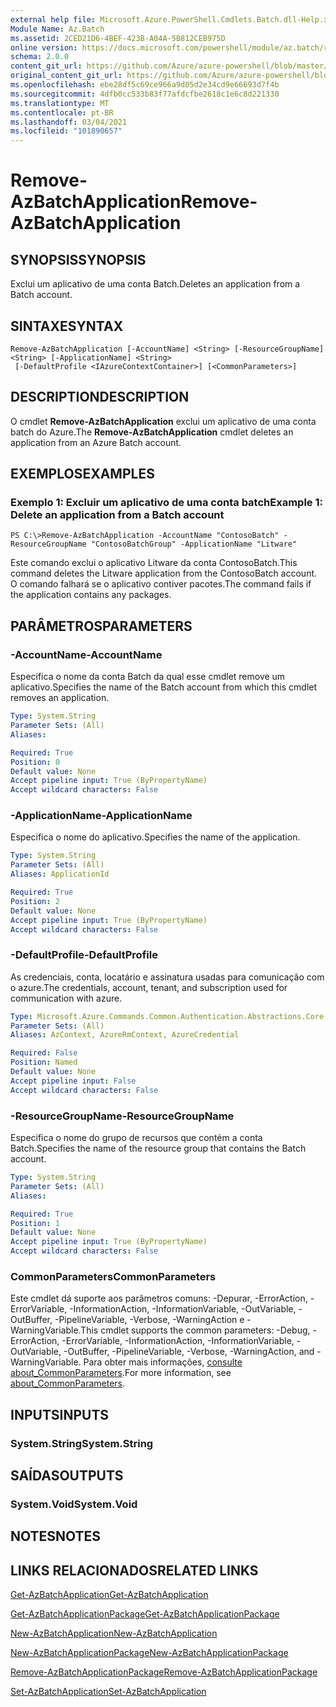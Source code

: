 ```yaml
---
external help file: Microsoft.Azure.PowerShell.Cmdlets.Batch.dll-Help.xml
Module Name: Az.Batch
ms.assetid: 2CED21D6-4BEF-423B-A04A-5B812CEB975D
online version: https://docs.microsoft.com/powershell/module/az.batch/remove-azbatchapplication
schema: 2.0.0
content_git_url: https://github.com/Azure/azure-powershell/blob/master/src/Batch/Batch/help/Remove-AzBatchApplication.md
original_content_git_url: https://github.com/Azure/azure-powershell/blob/master/src/Batch/Batch/help/Remove-AzBatchApplication.md
ms.openlocfilehash: ebe28df5c69ce966a9d05d2e34cd9e66693d7f4b
ms.sourcegitcommit: 4dfb0cc533b83f77afdcfbe2618c1e6c8d221330
ms.translationtype: MT
ms.contentlocale: pt-BR
ms.lasthandoff: 03/04/2021
ms.locfileid: "101890657"
---
```

# <span data-ttu-id="92bdc-101">Remove-AzBatchApplication</span><span class="sxs-lookup"><span data-stu-id="92bdc-101">Remove-AzBatchApplication</span></span>

## <span data-ttu-id="92bdc-102">SYNOPSIS</span><span class="sxs-lookup"><span data-stu-id="92bdc-102">SYNOPSIS</span></span>
<span data-ttu-id="92bdc-103">Exclui um aplicativo de uma conta Batch.</span><span class="sxs-lookup"><span data-stu-id="92bdc-103">Deletes an application from a Batch account.</span></span>

## <span data-ttu-id="92bdc-104">SINTAXE</span><span class="sxs-lookup"><span data-stu-id="92bdc-104">SYNTAX</span></span>

```
Remove-AzBatchApplication [-AccountName] <String> [-ResourceGroupName] <String> [-ApplicationName] <String>
 [-DefaultProfile <IAzureContextContainer>] [<CommonParameters>]
```

## <span data-ttu-id="92bdc-105">DESCRIPTION</span><span class="sxs-lookup"><span data-stu-id="92bdc-105">DESCRIPTION</span></span>
<span data-ttu-id="92bdc-106">O cmdlet **Remove-AzBatchApplication** exclui um aplicativo de uma conta batch do Azure.</span><span class="sxs-lookup"><span data-stu-id="92bdc-106">The **Remove-AzBatchApplication** cmdlet deletes an application from an Azure Batch account.</span></span>

## <span data-ttu-id="92bdc-107">EXEMPLOS</span><span class="sxs-lookup"><span data-stu-id="92bdc-107">EXAMPLES</span></span>

### <span data-ttu-id="92bdc-108">Exemplo 1: Excluir um aplicativo de uma conta batch</span><span class="sxs-lookup"><span data-stu-id="92bdc-108">Example 1: Delete an application from a Batch account</span></span>
```
PS C:\>Remove-AzBatchApplication -AccountName "ContosoBatch" -ResourceGroupName "ContosoBatchGroup" -ApplicationName "Litware"
```

<span data-ttu-id="92bdc-109">Este comando exclui o aplicativo Litware da conta ContosoBatch.</span><span class="sxs-lookup"><span data-stu-id="92bdc-109">This command deletes the Litware application from the ContosoBatch account.</span></span>
<span data-ttu-id="92bdc-110">O comando falhará se o aplicativo contiver pacotes.</span><span class="sxs-lookup"><span data-stu-id="92bdc-110">The command fails if the application contains any packages.</span></span>

## <span data-ttu-id="92bdc-111">PARÂMETROS</span><span class="sxs-lookup"><span data-stu-id="92bdc-111">PARAMETERS</span></span>

### <span data-ttu-id="92bdc-112">-AccountName</span><span class="sxs-lookup"><span data-stu-id="92bdc-112">-AccountName</span></span>
<span data-ttu-id="92bdc-113">Especifica o nome da conta Batch da qual esse cmdlet remove um aplicativo.</span><span class="sxs-lookup"><span data-stu-id="92bdc-113">Specifies the name of the Batch account from which this cmdlet removes an application.</span></span>

```yaml
Type: System.String
Parameter Sets: (All)
Aliases:

Required: True
Position: 0
Default value: None
Accept pipeline input: True (ByPropertyName)
Accept wildcard characters: False
```

### <span data-ttu-id="92bdc-114">-ApplicationName</span><span class="sxs-lookup"><span data-stu-id="92bdc-114">-ApplicationName</span></span>
<span data-ttu-id="92bdc-115">Especifica o nome do aplicativo.</span><span class="sxs-lookup"><span data-stu-id="92bdc-115">Specifies the name of the application.</span></span>

```yaml
Type: System.String
Parameter Sets: (All)
Aliases: ApplicationId

Required: True
Position: 2
Default value: None
Accept pipeline input: True (ByPropertyName)
Accept wildcard characters: False
```

### <span data-ttu-id="92bdc-116">-DefaultProfile</span><span class="sxs-lookup"><span data-stu-id="92bdc-116">-DefaultProfile</span></span>
<span data-ttu-id="92bdc-117">As credenciais, conta, locatário e assinatura usadas para comunicação com o azure.</span><span class="sxs-lookup"><span data-stu-id="92bdc-117">The credentials, account, tenant, and subscription used for communication with azure.</span></span>

```yaml
Type: Microsoft.Azure.Commands.Common.Authentication.Abstractions.Core.IAzureContextContainer
Parameter Sets: (All)
Aliases: AzContext, AzureRmContext, AzureCredential

Required: False
Position: Named
Default value: None
Accept pipeline input: False
Accept wildcard characters: False
```

### <span data-ttu-id="92bdc-118">-ResourceGroupName</span><span class="sxs-lookup"><span data-stu-id="92bdc-118">-ResourceGroupName</span></span>
<span data-ttu-id="92bdc-119">Especifica o nome do grupo de recursos que contém a conta Batch.</span><span class="sxs-lookup"><span data-stu-id="92bdc-119">Specifies the name of the resource group that contains the Batch account.</span></span>

```yaml
Type: System.String
Parameter Sets: (All)
Aliases:

Required: True
Position: 1
Default value: None
Accept pipeline input: True (ByPropertyName)
Accept wildcard characters: False
```

### <span data-ttu-id="92bdc-120">CommonParameters</span><span class="sxs-lookup"><span data-stu-id="92bdc-120">CommonParameters</span></span>
<span data-ttu-id="92bdc-121">Este cmdlet dá suporte aos parâmetros comuns: -Depurar, -ErrorAction, -ErrorVariable, -InformationAction, -InformationVariable, -OutVariable, -OutBuffer, -PipelineVariable, -Verbose, -WarningAction e -WarningVariable.</span><span class="sxs-lookup"><span data-stu-id="92bdc-121">This cmdlet supports the common parameters: -Debug, -ErrorAction, -ErrorVariable, -InformationAction, -InformationVariable, -OutVariable, -OutBuffer, -PipelineVariable, -Verbose, -WarningAction, and -WarningVariable.</span></span> <span data-ttu-id="92bdc-122">Para obter mais informações, [consulte about_CommonParameters](http://go.microsoft.com/fwlink/?LinkID=113216).</span><span class="sxs-lookup"><span data-stu-id="92bdc-122">For more information, see [about_CommonParameters](http://go.microsoft.com/fwlink/?LinkID=113216).</span></span>

## <span data-ttu-id="92bdc-123">INPUTS</span><span class="sxs-lookup"><span data-stu-id="92bdc-123">INPUTS</span></span>

### <span data-ttu-id="92bdc-124">System.String</span><span class="sxs-lookup"><span data-stu-id="92bdc-124">System.String</span></span>

## <span data-ttu-id="92bdc-125">SAÍDAS</span><span class="sxs-lookup"><span data-stu-id="92bdc-125">OUTPUTS</span></span>

### <span data-ttu-id="92bdc-126">System.Void</span><span class="sxs-lookup"><span data-stu-id="92bdc-126">System.Void</span></span>

## <span data-ttu-id="92bdc-127">NOTES</span><span class="sxs-lookup"><span data-stu-id="92bdc-127">NOTES</span></span>

## <span data-ttu-id="92bdc-128">LINKS RELACIONADOS</span><span class="sxs-lookup"><span data-stu-id="92bdc-128">RELATED LINKS</span></span>

[<span data-ttu-id="92bdc-129">Get-AzBatchApplication</span><span class="sxs-lookup"><span data-stu-id="92bdc-129">Get-AzBatchApplication</span></span>](./Get-AzBatchApplication.md)

[<span data-ttu-id="92bdc-130">Get-AzBatchApplicationPackage</span><span class="sxs-lookup"><span data-stu-id="92bdc-130">Get-AzBatchApplicationPackage</span></span>](./Get-AzBatchApplicationPackage.md)

[<span data-ttu-id="92bdc-131">New-AzBatchApplication</span><span class="sxs-lookup"><span data-stu-id="92bdc-131">New-AzBatchApplication</span></span>](./New-AzBatchApplication.md)

[<span data-ttu-id="92bdc-132">New-AzBatchApplicationPackage</span><span class="sxs-lookup"><span data-stu-id="92bdc-132">New-AzBatchApplicationPackage</span></span>](./New-AzBatchApplicationPackage.md)

[<span data-ttu-id="92bdc-133">Remove-AzBatchApplicationPackage</span><span class="sxs-lookup"><span data-stu-id="92bdc-133">Remove-AzBatchApplicationPackage</span></span>](./Remove-AzBatchApplicationPackage.md)

[<span data-ttu-id="92bdc-134">Set-AzBatchApplication</span><span class="sxs-lookup"><span data-stu-id="92bdc-134">Set-AzBatchApplication</span></span>](./Set-AzBatchApplication.md)


